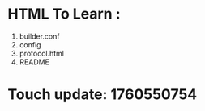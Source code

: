 # HTML To Learn :

1. builder.conf
2. config
3. protocol.html  
4. README

# Touch update: 1760550754
